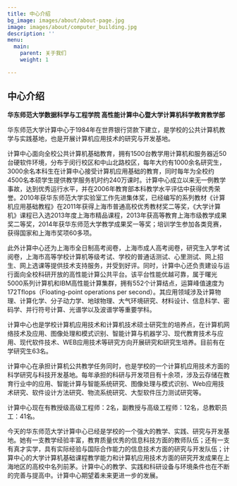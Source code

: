 ```yaml
---
title: 中心介绍
bg_image: images/about/about-page.jpg
image: images/about/computer_building.jpg
description: ''
menu:
  main:
    parent: 关于我们
    weight: 1

---
```

## 中心介绍

**华东师范大学数据科学与工程学院 高性能计算中心暨大学计算机科学教育教学部**

华东师范大学计算中心于1984年在世界银行贷款下建立，是学校的公共计算机教学与实践基地，也是开展计算机应用技术的研究与开发基地。

计算中心面向全校公共计算机基础教育，拥有1500台教学用计算机和服务器近50台硬软件环境，分布于闵行校区和中山北路校区，每年大约有1000余名研究生，3000余名本科生在计算中心接受计算机应用基础的教育，同时每年为全校约4500名本硕学生提供教学服务机时约240万课时。计算中心成立以来无一例教学事故，达到优秀运行水平，并在2006年教育部本科教学水平评估中获得优秀荣誉。2010年获华东师范大学实验室工作先进集体奖，已经编写的系列教材《计算机应用基础教程》在2011年获得上海市普通高校优秀教材奖二等奖，《大学计算机》课程已入选2013年度上海市精品课程，2013年获高等教育上海市级教学成果奖二等奖，2014年获华东师范大学教学成果奖一等奖；培训学生参加各类竞赛，获得国家和上海市奖项60多项。

此外计算中心还为上海市全日制高考阅卷，上海市成人高考阅卷，研究生入学考试阅卷，上海市高等学校计算机等级考试、学校的普通话测试、心里测试、网上招生、网上选课等提供技术支持服务，并受到好评。同时，计算中心还负责建设与运行面向全校科研开放的高性能计算公共平台。该平台性能优越可靠，属于曙光5000系列计算机和IBM高性能计算集群，拥有552个计算结点，运算峰值速度为172Tflops（Floating-point operations per second）。其应用领域涉及计算物理、计算化学、分子动力学、地球物理、大气环境研究、材料设计、信息科学、密码学、并行符号计算、光谱学以及波谱学等重要学科。

计算中心也是学校计算机应用技术和计算机技术硕士研究生的培养点，在计算机网络技术及应用、图像处理和模式识别、智能计算与机器学习、现代教育技术与应用、现代软件技术、WEB应用技术等研究方向开展研究和研究生培养。目前有在学研究生63名。

计算中心在承担计算机公共教学任务同时，也是学校的一个计算机应用技术方面的科学研究与科技开发基地。每年承担的科研与开发项目有十余项，涉及云存储在教育行业中的应用、智能计算与智能系统研究、图像处理与模式识别、Web应用技术研究、软件设计方法研究、物流系统研究、大型软件压力测试研究等。

计算中心现在有教授级高级工程师：2名，副教授与高级工程师：12名，总教职员工：41名。

今天的华东师范大学计算中心已经是学校的一个强大的教学、实践、研究与开发基地。她有一支教学经验丰富，教育质量优秀的信息科技方面的教师队伍；还有一支有真才实学，具有实际经验与国际合作能力的信息技术方面的研究与开发队伍；计算中心的大学计算机基础课程教学能力和计算机应用技术方面的研究开发成果在上海地区的高校中名列前茅。计算中心的教学、实践和科研设备与环境条件也在不断的完善与提高中。计算中心期望着未来更进一步的发展。